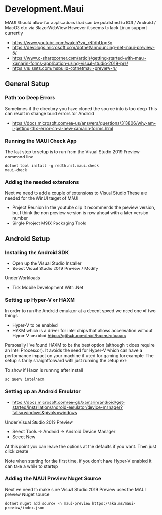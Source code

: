 # Development.Maui

MAUI Should allow for applications that can be published to IOS / Android / MacOS etc via BlazorWebView
However it seems to lack Linux support currently

  * https://www.youtube.com/watch?v=_rNfdhUpg3g
  * https://devblogs.microsoft.com/dotnet/announcing-net-maui-preview-5/
  * https://www.c-sharpcorner.com/article/getting-started-with-maui-xamarin-forms-application-using-visual-studio-2019-pre/
  * https://luismts.com/msbuild-dotnetmaui-preview-4/





## General Setup

### Path too Deep Errors

Sometimes if the directory you have cloned the source into is too deep
This can result in strange build errors for Android

  * https://docs.microsoft.com/en-us/answers/questions/313806/why-am-i-getting-this-error-on-a-new-xamarin-forms.html

### Running the MAUI Check App

The last step to setup is to run from the Visual Studio 2019 Preview command line
```
dotnet tool install -g redth.net.maui.check
maui-check
```

### Adding the needed extensions

Next we need to add a couple of extensions to Visual Studio
These are needed for the WinUI target of MAUI

  * Project Reunion
    In the youtube clip it recommends the preview version, but I think the non preview version is now ahead with a later version number
  * Single Project MSIX Packaging Tools


## Android Setup

### Installing the Android SDK

  * Open up the Visual Studio Installer
  * Select Visual Studio 2019 Preview / Modify

Under Workloads

  * Tick Mobile Development With .Net

### Setting up Hyper-V or HAXM

In order to run the Android emulator at a decent speed we need one of two things

  * Hyper-V to be enabled
  * HAXM which is a driver for intel chips that allows acceleration without Hyper-V enabled
    https://github.com/intel/haxm/releases

Personally I've found HAXM to be the best option (although it does require an Intel Processor).
It avoids the need for Hyper-V which can have a performance impact on your machine if used for gaming for example.
The setup is farily straightforward with just running the setup exe

To show if Haxm is running after install
```
sc query intelhaxm
```

### Setting up an Android Emulator

  * https://docs.microsoft.com/en-gb/xamarin/android/get-started/installation/android-emulator/device-manager?tabs=windows&pivots=windows

Under Visual Studio 2019 Preview

  * Select Tools -> Android -> Android Device Manager
  * Select New

At this point you can leave the options at the defaults if you want.
Then just click create

Note when starting for the first time, if you don't have Hyper-V enabled it can take a while to startup


### Adding the MAUI Preview Nuget Source

Next we need to make sure Visual Studio 2019 Preview uses the MAUI preview Nuget source
```
dotnet nuget add source -n maui-preview https://aka.ms/maui-preview/index.json
```
